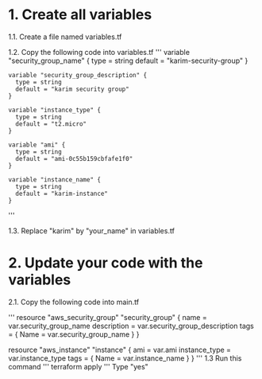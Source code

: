 # 1. Create all variables

1.1. Create a file named variables.tf

1.2. Copy the following code into variables.tf
'''
    variable "security_group_name" {
      type = string
      default = "karim-security-group"
    }

    variable "security_group_description" {
      type = string
      default = "karim security group"
    }

    variable "instance_type" {
      type = string
      default = "t2.micro"
    }

    variable "ami" {
      type = string
      default = "ami-0c55b159cbfafe1f0"
    }

    variable "instance_name" {
      type = string
      default = "karim-instance"
    }
'''

1.3. Replace "karim" by "your_name" in variables.tf 

# 2. Update your code with the variables

2.1. Copy the following code into main.tf

'''
   resource "aws_security_group" "security_group" {
     name        = var.security_group_name
     description = var.security_group_description
     tags = {
       Name = var.security_group_name
     }
   }

   resource "aws_instance" "instance" {
     ami           = var.ami
     instance_type = var.instance_type
     tags = {
       Name = var.instance_name
     }
   }
'''
1.3 Run this command
'''
   terraform apply
'''
Type "yes"



